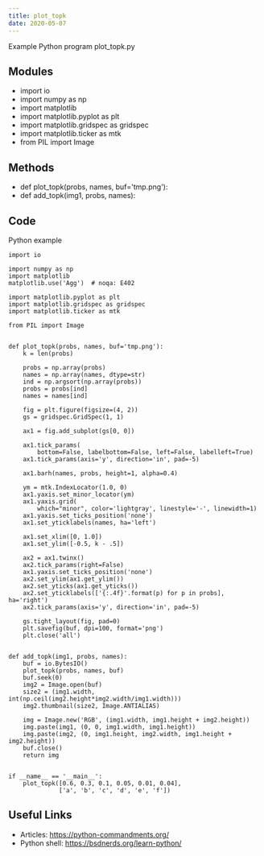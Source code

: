 ```yaml
---
title: plot_topk
date: 2020-05-07
---
```

Example Python program plot_topk.py

## Modules

* import io
* import numpy as np
* import matplotlib
* import matplotlib.pyplot as plt
* import matplotlib.gridspec as gridspec
* import matplotlib.ticker as mtk
* from PIL import Image

## Methods

* def plot_topk(probs, names, buf='tmp.png'):
* def add_topk(img1, probs, names):

## Code

Python example

    import io
    
    import numpy as np
    import matplotlib
    matplotlib.use('Agg')  # noqa: E402
    
    import matplotlib.pyplot as plt
    import matplotlib.gridspec as gridspec
    import matplotlib.ticker as mtk
    
    from PIL import Image
    
    
    def plot_topk(probs, names, buf='tmp.png'):
        k = len(probs)
    
        probs = np.array(probs)
        names = np.array(names, dtype=str)
        ind = np.argsort(np.array(probs))
        probs = probs[ind]
        names = names[ind]
    
        fig = plt.figure(figsize=(4, 2))
        gs = gridspec.GridSpec(1, 1)
    
        ax1 = fig.add_subplot(gs[0, 0])
    
        ax1.tick_params(
            bottom=False, labelbottom=False, left=False, labelleft=True)
        ax1.tick_params(axis='y', direction='in', pad=-5)
    
        ax1.barh(names, probs, height=1, alpha=0.4)
    
        ym = mtk.IndexLocator(1.0, 0)
        ax1.yaxis.set_minor_locator(ym)
        ax1.yaxis.grid(
            which="minor", color='lightgray', linestyle='-', linewidth=1)
        ax1.yaxis.set_ticks_position('none')
        ax1.set_yticklabels(names, ha='left')
    
        ax1.set_xlim([0, 1.0])
        ax1.set_ylim([-0.5, k - .5])
    
        ax2 = ax1.twinx()
        ax2.tick_params(right=False)
        ax1.yaxis.set_ticks_position('none')
        ax2.set_ylim(ax1.get_ylim())
        ax2.set_yticks(ax1.get_yticks())
        ax2.set_yticklabels(['{:.4f}'.format(p) for p in probs], ha='right')
        ax2.tick_params(axis='y', direction='in', pad=-5)
    
        gs.tight_layout(fig, pad=0)
        plt.savefig(buf, dpi=100, format='png')
        plt.close('all')
    
    
    def add_topk(img1, probs, names):
        buf = io.BytesIO()
        plot_topk(probs, names, buf)
        buf.seek(0)
        img2 = Image.open(buf)
        size2 = (img1.width, int(np.ceil(img2.height*img2.width/img1.width)))
        img2.thumbnail(size2, Image.ANTIALIAS)
    
        img = Image.new('RGB', (img1.width, img1.height + img2.height))
        img.paste(img1, (0, 0, img1.width, img1.height))
        img.paste(img2, (0, img1.height, img2.width, img1.height + img2.height))
        buf.close()
        return img
    
    
    if __name__ == '__main__':
        plot_topk([0.6, 0.3, 0.1, 0.05, 0.01, 0.04],
                  ['a', 'b', 'c', 'd', 'e', 'f'])
    

## Useful Links

- Articles: https://python-commandments.org/
- Python shell: https://bsdnerds.org/learn-python/
